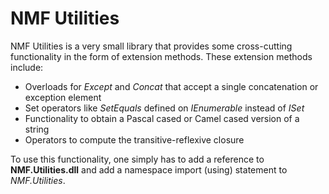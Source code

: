 # NMF Utilities

NMF Utilities is a very small library that provides some cross-cutting functionality in the form of extension methods. These extension methods include:

* Overloads for _Except_ and _Concat_ that accept a single concatenation or exception element
* Set operators like _SetEquals_ defined on _IEnumerable_ instead of _ISet_
* Functionality to obtain a Pascal cased or Camel cased version of a string
* Operators to compute the transitive-reflexive closure

To use this functionality, one simply has to add a reference to **NMF.Utilities.dll** and add a namespace import (using) statement to _NMF.Utilities_. 